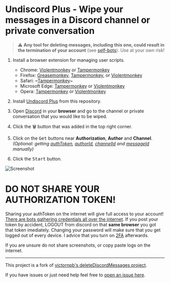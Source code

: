 # Undiscord Plus - Wipe your messages in a Discord channel or private conversation

> :warning: **Any tool for deleting messages, including this one, could result in the termination of your account** (see [self-bots](https://support.discordapp.com/hc/en-us/articles/115002192352-Automated-user-accounts-self-bots-)). Use at your own risk!

1. Install a browser extension for managing user scripts.

    - Chrome: [Violentmonkey](https://chrome.google.com/webstore/detail/violent-monkey/jinjaccalgkegednnccohejagnlnfdag) or [Tampermonkey](https://chrome.google.com/webstore/detail/tampermonkey/dhdgffkkebhmkfjojejmpbldmpobfkfo)     
    - Firefox: [Greasemonkey](https://addons.mozilla.org/firefox/addon/greasemonkey/), [Tampermonkey](https://addons.mozilla.org/firefox/addon/tampermonkey/), or [Violentmonkey](https://addons.mozilla.org/firefox/addon/violentmonkey/)  
    - Safari: ~[Tampermonkey](https://github.com/victornpb/deleteDiscordMessages/issues/91#issuecomment-654514364)~ 
    - Microsoft Edge: [Tampermonkey](https://microsoftedge.microsoft.com/addons/detail/tampermonkey/iikmkjmpaadaobahmlepeloendndfphd) or [Violentmonkey](https://microsoftedge.microsoft.com/addons/detail/violentmonkey/eeagobfjdenkkddmbclomhiblgggliao)  
    - Opera: [Tampermonkey](https://addons.opera.com/extensions/details/tampermonkey-beta/) or [Violentmonkey](https://addons.opera.com/extensions/details/violent-monkey/)  

2. Install [Undiscord Plus](https://github.com/abbydiode/UndiscordPlus/raw/master/deleteDiscordMessages.user.js) from this repository.

3. Open [Discord](https://discord.com/channels/@me) in your __browser__ and go to the channel or private conversation that you would like to be wiped.

4. Click the <kbd>🗑️</kbd> button that was added in the top right corner.

5. Click on the <kbd>Get</kbd> buttons near **Authorization**, **Author** and **Channel**.  
   *(Optional: getting [authToken](./help/authToken.md), [authorId](./help/authorId.md), [channelId](./help/channelId.md) and [messageId](./help/messageId.md)  manually)*

6. Click the <kbd>Start</kbd> button.

![Screenshot](https://user-images.githubusercontent.com/3372598/86538983-b60c7980-becf-11ea-8cad-1a33950e77fc.gif)

# DO NOT SHARE YOUR AUTHORIZATION TOKEN!

Sharing your authToken on the internet will give full access to your account! [There are bots gathering credentials all over the internet](https://github.com/rndinfosecguy/Scavenger).
If you post your token by accident, LOGOUT from discord on that **same browser** you got that token imediately.
Changing your password will make sure that you get logged out of every device. I advice that you turn on [2FA](https://support.discord.com/hc/en-us/articles/219576828-Setting-up-Two-Factor-Authentication) afterwards.

If you are unsure do not share screenshots, or copy paste logs on the internet.

---

This project is a fork of [victornpb's deleteDiscordMessages project](https://github.com/victornpb/deleteDiscordMessages).

If you have issues or just need help feel free to [open an issue here](https://github.com/abbydiode/UndiscordPlus/issues).
